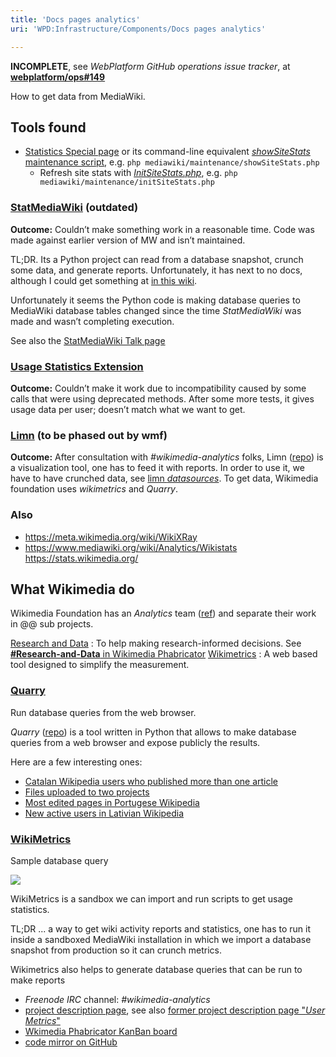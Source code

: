 ```yaml
---
title: 'Docs pages analytics'
uri: 'WPD:Infrastructure/Components/Docs pages analytics'

---
```

**INCOMPLETE**, see *WebPlatform GitHub operations issue tracker*, at **[webplatform/ops\#149](https://github.com/webplatform/ops/issues/149)**

How to get data from MediaWiki.

## Tools found

-   [Statistics Special page](/Special:Statistics) or its command-line equivalent [*showSiteStats* maintenance script](https://www.mediawiki.org/wiki/Manual:ShowSiteStats.php), e.g. `php mediawiki/maintenance/showSiteStats.php`
    -   Refresh site stats with [*InitSiteStats.php*](https://www.mediawiki.org/wiki/Manual:InitSiteStats.php), e.g. `php mediawiki/maintenance/initSiteStats.php`

### [StatMediaWiki](https://meta.wikimedia.org/wiki/StatMediaWiki) (outdated)

**Outcome:** Couldn’t make something work in a reasonable time. Code was made against earlier version of MW and isn’t maintained.

TL;DR. Its a Python project can read from a database snapshot, crunch some data, and generate reports. Unfortunately, it has next to no docs, although I could get something at [in this wiki](http://edutechwiki.unige.ch/en/StatMediaWiki).

Unfortunately it seems the Python code is making database queries to MediaWiki database tables changed since the time *StatMediaWiki* was made and wasn’t completing execution.

See also the [StatMediaWiki Talk page](https://meta.wikimedia.org/wiki/Talk:StatMediaWiki)

### [Usage Statistics Extension](https://www.mediawiki.org/wiki/Extension:Usage_Statistics)

**Outcome:** Couldn’t make it work due to incompatibility caused by some calls that were using deprecated methods. After some more tests, it gives usage data per user; doesn’t match what we want to get.

### [Limn](http://reportcard.wmflabs.org/) (to be phased out by wmf)

**Outcome:** After consultation with *\#wikimedia-analytics* folks, Limn ([repo](https://github.com/wikimedia/limn)) is a visualization tool, one has to feed it with reports. In order to use it, we have to have crunched data, see [limn *datasources*](http://reportcard.wmflabs.org/datasources). To get data, Wikimedia foundation uses *wikimetrics* and *Quarry*.

### Also

-   <https://meta.wikimedia.org/wiki/WikiXRay>
-   <https://www.mediawiki.org/wiki/Analytics/Wikistats> <https://stats.wikimedia.org/>

## What Wikimedia do

Wikimedia Foundation has an *Analytics* team ([ref](http://www.mediawiki.org/wiki/Analytics)) and separate their work in @@ sub projects.

[Research and Data](http://www.mediawiki.org/wiki/Analytics/Research_and_Data)
:   To help making research-informed decisions. See [**\#Research-and-Data** in Wikimedia Phabricator](https://phabricator.wikimedia.org/tag/Research-and-Data/)
[Wikimetrics](http://www.mediawiki.org/wiki/Analytics/Wikimetrics)
:   A web based tool designed to simplify the measurement.

### [Quarry](http://quarry.wmflabs.org/)

Run database queries from the web browser.

*Quarry* ([repo](https://github.com/wikimedia/analytics-quarry-web)) is a tool written in Python that allows to make database queries from a web browser and expose publicly the results.

Here are a few interesting ones:

-   [Catalan Wikipedia users who published more than one article](http://quarry.wmflabs.org/query/3033)
-   [Files uploaded to two projects](http://quarry.wmflabs.org/query/947)
-   [Most edited pages in Portugese Wikipedia](http://quarry.wmflabs.org/query/3012)
-   [New active users in Lativian Wikipedia](http://quarry.wmflabs.org/query/2930)

### [WikiMetrics](https://metrics.wmflabs.org/)

[](/File:wikimetrics-screenshot-namespaceedits.png)

Sample database query

![](/WPD/assets/thumb/d/de/wikimetrics-screenshot-namespaceedits.png/300px-wikimetrics-screenshot-namespaceedits.png)

WikiMetrics is a sandbox we can import and run scripts to get usage statistics.

TL;DR ... a way to get wiki activity reports and statistics, one has to run it inside a sandboxed MediaWiki installation in which we import a database snapshot from production so it can crunch metrics.

Wikimetrics also helps to generate database queries that can be run to make reports

-   *Freenode IRC* channel: *\#wikimedia-analytics*
-   [project description page](http://www.mediawiki.org/wiki/Analytics/Wikimetrics), see also [former project description page "*User Metrics*"](http://www.mediawiki.org/wiki/User_Metrics)
-   [Wkimedia Phabricator KanBan board](https://phabricator.wikimedia.org/tag/Analytics-Wikimetrics/)
-   [code mirror on GitHub](https://github.com/wikimedia/analytics-wikimetrics)
